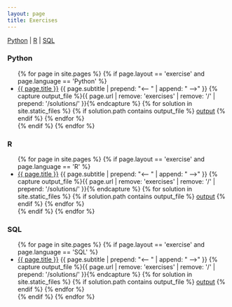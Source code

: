 ```yaml
---
layout: page
title: Exercises
---
```

<a href="#Python">Python</a> | <a href="#R">R</a> | <a href="#SQL">SQL</a>

### Python <a name="Python"></a>
<ul>
{% for page in site.pages %}
  {% if page.layout == 'exercise' and page.language == 'Python' %}
    <li>
    <a href="{{ page.url | prepend: site.baseurl }}">{{ page.title }}</a>
    {{ page.subtitle | prepend: "<-- " | append: " -->" }}
    {% capture output_file %}{{ page.url | remove: 'exercises' | remove: '/' | prepend: '/solutions/' }}{% endcapture %}
    {% for solution in site.static_files %}
      {% if solution.path contains output_file %}
        <a href="{{ solution.path | prepend: site.baseurl}}">output</a>
      {% endif %}
    {% endfor %}
    </li>
  {% endif %}
{% endfor %}
</ul>

### R <a name="R"></a>
<ul>
{% for page in site.pages %}
  {% if page.layout == 'exercise' and page.language == 'R' %}
    <li>
    <a href="{{ page.url | prepend: site.baseurl }}">{{ page.title }}</a>
    {{ page.subtitle | prepend: "<-- " | append: " -->" }}
    {% capture output_file %}{{ page.url | remove: 'exercises' | remove: '/' | prepend: '/solutions/' }}{% endcapture %}
    {% for solution in site.static_files %}
      {% if solution.path contains output_file %}
        <a href="{{ solution.path | prepend: site.baseurl}}">output</a>
      {% endif %}
    {% endfor %}
    </li>
  {% endif %}
{% endfor %}
</ul>

### SQL <a name="SQL"></a>
<ul>
{% for page in site.pages %}
  {% if page.layout == 'exercise' and page.language == 'SQL' %}
    <li>
    <a href="{{ page.url | prepend: site.baseurl }}">{{ page.title }}</a>
    {{ page.subtitle | prepend: "<-- " | append: " -->" }}
    {% capture output_file %}{{ page.url | remove: 'exercises' | remove: '/' | prepend: '/solutions/' }}{% endcapture %}
    {% for solution in site.static_files %}
      {% if solution.path contains output_file %}
        <a href="{{ solution.path | prepend: site.baseurl}}">output</a>
      {% endif %}
    {% endfor %}
    </li>
  {% endif %}
{% endfor %}
</ul>